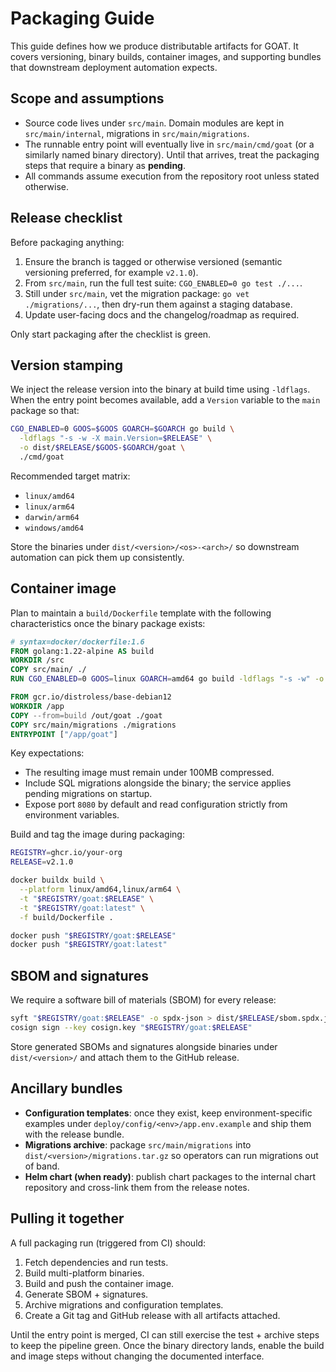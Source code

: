 # Packaging Guide

This guide defines how we produce distributable artifacts for GOAT. It covers versioning, binary builds, container images, and supporting bundles that downstream deployment automation expects.

## Scope and assumptions

- Source code lives under `src/main`. Domain modules are kept in `src/main/internal`, migrations in `src/main/migrations`.
- The runnable entry point will eventually live in `src/main/cmd/goat` (or a similarly named binary directory). Until that arrives, treat the packaging steps that require a binary as **pending**.
- All commands assume execution from the repository root unless stated otherwise.

## Release checklist

Before packaging anything:

1. Ensure the branch is tagged or otherwise versioned (semantic versioning preferred, for example `v2.1.0`).
2. From `src/main`, run the full test suite: `CGO_ENABLED=0 go test ./...`.
3. Still under `src/main`, vet the migration package: `go vet ./migrations/...`, then dry-run them against a staging database.
4. Update user-facing docs and the changelog/roadmap as required.

Only start packaging after the checklist is green.

## Version stamping

We inject the release version into the binary at build time using `-ldflags`. When the entry point becomes available, add a `Version` variable to the `main` package so that:

```bash
CGO_ENABLED=0 GOOS=$GOOS GOARCH=$GOARCH go build \
  -ldflags "-s -w -X main.Version=$RELEASE" \
  -o dist/$RELEASE/$GOOS-$GOARCH/goat \
  ./cmd/goat
```

Recommended target matrix:

- `linux/amd64`
- `linux/arm64`
- `darwin/arm64`
- `windows/amd64`

Store the binaries under `dist/<version>/<os>-<arch>/` so downstream automation can pick them up consistently.

## Container image

Plan to maintain a `build/Dockerfile` template with the following characteristics once the binary package exists:

```Dockerfile
# syntax=docker/dockerfile:1.6
FROM golang:1.22-alpine AS build
WORKDIR /src
COPY src/main/ ./
RUN CGO_ENABLED=0 GOOS=linux GOARCH=amd64 go build -ldflags "-s -w" -o /out/goat ./cmd/goat

FROM gcr.io/distroless/base-debian12
WORKDIR /app
COPY --from=build /out/goat ./goat
COPY src/main/migrations ./migrations
ENTRYPOINT ["/app/goat"]
```

Key expectations:

- The resulting image must remain under 100MB compressed.
- Include SQL migrations alongside the binary; the service applies pending migrations on startup.
- Expose port `8080` by default and read configuration strictly from environment variables.

Build and tag the image during packaging:

```bash
REGISTRY=ghcr.io/your-org
RELEASE=v2.1.0

docker buildx build \
  --platform linux/amd64,linux/arm64 \
  -t "$REGISTRY/goat:$RELEASE" \
  -t "$REGISTRY/goat:latest" \
  -f build/Dockerfile .

docker push "$REGISTRY/goat:$RELEASE"
docker push "$REGISTRY/goat:latest"
```

## SBOM and signatures

We require a software bill of materials (SBOM) for every release:

```bash
syft "$REGISTRY/goat:$RELEASE" -o spdx-json > dist/$RELEASE/sbom.spdx.json
cosign sign --key cosign.key "$REGISTRY/goat:$RELEASE"
```

Store generated SBOMs and signatures alongside binaries under `dist/<version>/` and attach them to the GitHub release.

## Ancillary bundles

- **Configuration templates**: once they exist, keep environment-specific examples under `deploy/config/<env>/app.env.example` and ship them with the release bundle.
- **Migrations archive**: package `src/main/migrations` into `dist/<version>/migrations.tar.gz` so operators can run migrations out of band.
- **Helm chart (when ready)**: publish chart packages to the internal chart repository and cross-link them from the release notes.

## Pulling it together

A full packaging run (triggered from CI) should:

1. Fetch dependencies and run tests.
2. Build multi-platform binaries.
3. Build and push the container image.
4. Generate SBOM + signatures.
5. Archive migrations and configuration templates.
6. Create a Git tag and GitHub release with all artifacts attached.

Until the entry point is merged, CI can still exercise the test + archive steps to keep the pipeline green. Once the binary directory lands, enable the build and image steps without changing the documented interface.
